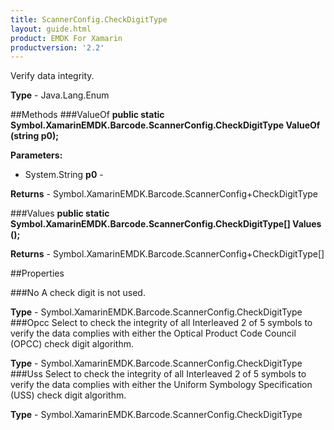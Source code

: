 ```yaml
---
title: ScannerConfig.CheckDigitType
layout: guide.html
product: EMDK For Xamarin
productversion: '2.2'
---
```

Verify data integrity.

**Type** - Java.Lang.Enum

##Methods
###ValueOf
**public static Symbol.XamarinEMDK.Barcode.ScannerConfig.CheckDigitType ValueOf (string p0);**


        

**Parameters:** 

* System.String **p0** - 
        

**Returns** - Symbol.XamarinEMDK.Barcode.ScannerConfig+CheckDigitType

###Values
**public static Symbol.XamarinEMDK.Barcode.ScannerConfig.CheckDigitType[] Values ();**


        


**Returns** - Symbol.XamarinEMDK.Barcode.ScannerConfig+CheckDigitType[]

##Properties

###No
A check digit is not used.

**Type** - Symbol.XamarinEMDK.Barcode.ScannerConfig.CheckDigitType
###Opcc
Select to check the integrity of all Interleaved 2 of 5 symbols to verify the data complies with either the Optical Product Code Council (OPCC) check digit algorithm.

**Type** - Symbol.XamarinEMDK.Barcode.ScannerConfig.CheckDigitType
###Uss
Select to check the integrity of all Interleaved 2 of 5 symbols to verify the data complies with either the Uniform Symbology Specification (USS) check digit algorithm.

**Type** - Symbol.XamarinEMDK.Barcode.ScannerConfig.CheckDigitType






